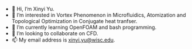- 👋 Hi, I’m Xinyi Yu.
- 👀 I’m interested in Vortex Phenomenon in Microfluidics, Atomization and Topological Optimization in Conjugate heat tranfser.
- 🌱 I’m currently learning OpenFOAM and bash programming.
- 💞️ I’m looking to collaborate on CFD.
- 📫 My email address is xinyi.yu@wisc.edu.

<!---
ShaneXYu/ShaneXYu is a ✨ special ✨ repository because its `README.md` (this file) appears on your GitHub profile.
You can click the Preview link to take a look at your changes.
--->
